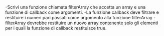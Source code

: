 -Scrivi una funzione chiamata filterArray che accetta un array e una funzione di callback come argomenti. 
-La funzione callback deve filtrare e restituire i numeri pari passati come argomento alla funzione filterArray -filterArray dovrebbe restituire un nuovo array contenente solo gli elementi per i quali la funzione di callback restituisce true.